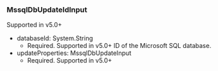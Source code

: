 ### MssqlDbUpdateIdInput
Supported in v5.0+

- databaseId: System.String
  - Required. Supported in v5.0+
ID of the Microsoft SQL database.
- updateProperties: MssqlDbUpdateInput
  - Required. Supported in v5.0+
